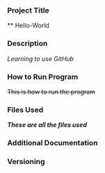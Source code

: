 ### Project Title
** Hello-World
### Description
_Learning to use GitHub_
### How to Run Program
~~This is how to run the program~~
### Files Used
***These are all the files used***
### Additional Documentation
### Versioning
